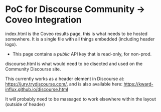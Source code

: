 # PoC for Discourse Community -> Coveo Integration

index.html is the Coveo results page, this is what needs to be hosted somewhere. It is a single file with all things embedded (including header logo).

  - This page contains a *public* API key that is read-only, for non-prod.

discourse.html is what would need to be disected and used on the Community Discourse site.

This currently works as a header element in Discourse at: https://jury.trydiscourse.com/, and is also available here: https://kward-influx.github.io/discourse.html

It will probably need to be massaged to work elsewhere within the layout (outside of header)
